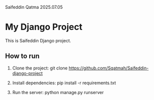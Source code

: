 Saifeddin Qatma 
2025.07.05

# My Django Project



This is Saifeddin Django project.

## How to run

1. Clone the project:
   git clone https://github.com/Sqatmah/Saifeddin-django-project

2. Install dependencies:
   pip install -r requirements.txt

3. Run the server:
   python manage.py runserver
